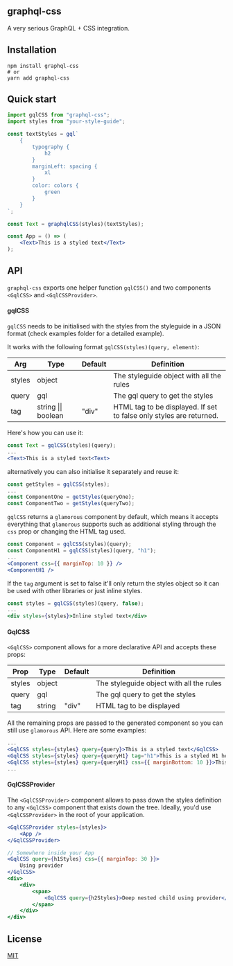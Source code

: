 ## graphql-css

A very serious GraphQL + CSS integration.

## Installation

```
npm install graphql-css
# or
yarn add graphql-css
```

## Quick start

```jsx
import gqlCSS from "graphql-css";
import styles from "your-style-guide";

const textStyles = gql`
    {
        typography {
            h2
        }
        marginLeft: spacing {
            xl
        }
        color: colors {
            green
        }
    }
`;

const Text = graphqlCSS(styles)(textStyles);

const App = () => (
    <Text>This is a styled text</Text>
);
```

## API

`graphql-css` exports one helper function `gqlCSS()` and two components `<GqlCSS>` and `<GqlCSSProvider>`.

#### gqlCSS
`gqlCSS` needs to be initialised with the styles from the styleguide in a JSON format (check examples folder for a detailed example).

It works with the following format `gqlCSS(styles)(query, element)`:

| Arg           | Type            | Default                           | Definition                                                                                                                                    |
| -------------- | --------------- | --------------------------------- | --------------------------------------------------------------------------------------------------------------------------------------------- |
| styles       | object          |       | The styleguide object with all the rules |
| query       | gql          |       | The gql query to get the styles |
| tag       | string \|\| boolean         | "div"      | HTML tag to be displayed. If set to false only styles are returned. |

Here's how you can use it:

```jsx
const Text = gqlCSS(styles)(query);
...
<Text>This is a styled text<Text>
```
alternatively you can also initialise it separately and reuse it:
```jsx
const getStyles = gqlCSS(styles);
...
const ComponentOne = getStyles(queryOne);
const ComponentTwo = getStyles(queryTwo);
```

`gqlCSS` returns a `glamorous` component by default, which means it accepts everything that `glamorous` supports such as additional styling through the `css` prop or changing the HTML tag used.

```jsx
const Component = gqlCSS(styles)(query);
const ComponentH1 = gqlCSS(styles)(query, "h1");
...
<Component css={{ marginTop: 10 }} />
<ComponentH1 />
```

If the `tag` argument is set to false it'll only return the styles object so it can be used with other libraries or just inline styles.

```jsx
const styles = gqlCSS(styles)(query, false);
...
<div styles={styles}>Inline styled text</div>
```

#### GqlCSS

`<GqlCSS>` component allows for a more declarative API and accepts these props:

| Prop           | Type            | Default                           | Definition                                                                                                                                    |
| -------------- | --------------- | --------------------------------- | --------------------------------------------------------------------------------------------------------------------------------------------- |
| styles       | object          |       | The styleguide object with all the rules |
| query       | gql          |       | The gql query to get the styles |
| tag       | string          | "div"      | HTML tag to be displayed |

All the remaining props are passed to the generated component so you can still use `glamorous` API. Here are some examples:

```jsx
...
<GqlCSS styles={styles} query={query}>This is a styled text</GqlCSS>
<GqlCSS styles={styles} query={queryH1} tag="h1">This is a styled H1 heading</GqlCSS>
<GqlCSS styles={styles} query={queryH1} css={{ marginBottom: 10 }}>This is a custom styled text</GqlCSS>
...
```

#### GqlCSSProvider
The `<GqlCSSProvider>` component allows to pass down the styles definition to any `<GqlCSS>` component that exists down the tree. Ideally, you'd use `<GqlCSSProvider>` in the root of your application.

```jsx
<GqlCSSProvider styles={styles}>
    <App />
</GqlCSSProvider>

// Somewhere inside your App
<GqlCSS query={h1Styles} css={{ marginTop: 30 }}>
    Using provider
</GqlCSS>
<div>
    <div>
        <span>
            <GqlCSS query={h2Styles}>Deep nested child using provider</GqlCSS>
        </span>
    </div>
</div>
```

## License

[MIT](https://github.com/EDITD/react-responsive-picture/blob/master/LICENSE)
